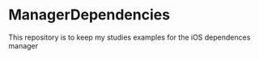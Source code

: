 # ManagerDependencies
This repository is to keep my studies examples for the iOS dependences manager 

